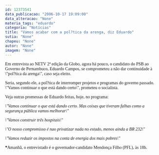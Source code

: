 ```yaml
---
id: 12373541
data_publicacao: "2006-10-17 19:09:00"
data_alteracao: "None"
materia_tags: "eduardo"
categoria: "Notícias"
title: "Vamos acabar com a pol?tica da arenga, diz Eduardo"
sutia: "None"
chapeu: "None"
autor: "None"
imagem: "None"
---
```

<p><P><FONT face=Verdana>Em entrevista ao NETV 2ª edição da Globo, agora há pouco, o candidato do PSB ao Governo de Pernambuco, Eduardo Campos, se comprometeu a não dar continuidade à \"pol?tica da arenga\", caso seja eleito. </FONT></P></p>
<p><P><FONT face=Verdana>Seria, segundo ele, a pol?tica de interromper projetos e programas do governo passado. </FONT><FONT face=Verdana>\"Vamos continuar o que está dando certo\", prometeu o socialista. </FONT></P></p>
<p><P><FONT face=Verdana>Veja outras promessas de Eduardo feitas, hoje, no programa: </FONT></P><I></p>
<p><P><FONT face=Verdana>\"Vamos continuar o que está dando certo. Mas coisas que tiveram falhas como a segurança pública vamos melhorar\"</FONT></P></p>
<p><P><FONT face=Verdana>\"Vamos construir três hospitais\"</FONT></P></p>
<p><P><FONT face=Verdana>\"O nosso compromisso é nao privatizar nada no estado, menos ainda a BR 232\"</FONT></P></p>
<p><P><FONT face=Verdana>\"Vamos reduzir os impostos na conta de energia dos mais pobres\"</FONT></P></I></p>
<p><P><FONT face=Verdana><STRONG>*</STRONG>Amanhã, o entrevistado é o governador-candidato Mendonça Filho (PFL), às 18h.</FONT></P> </p>

